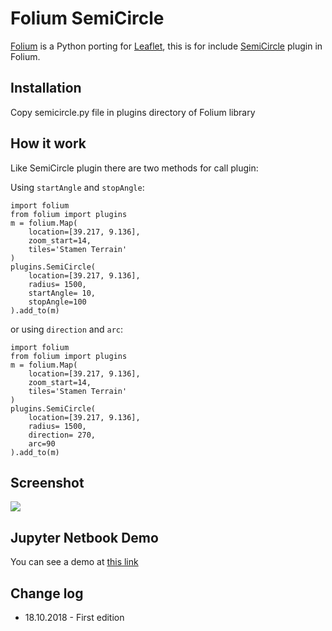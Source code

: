 # Folium SemiCircle

[Folium](https://github.com/python-visualization/folium) is a Python porting for [Leaflet](http://leafletjs.com/), this is for include [SemiCircle](https://github.com/jieter/Leaflet-semicircle) plugin in Folium.

## Installation

Copy semicircle.py file in plugins directory of Folium library

## How it work

Like SemiCircle plugin there are two methods for call plugin:

Using `startAngle` and `stopAngle`:
```
import folium
from folium import plugins
m = folium.Map(
    location=[39.217, 9.136],
    zoom_start=14,
    tiles='Stamen Terrain'
)
plugins.SemiCircle(
    location=[39.217, 9.136],
    radius= 1500,
    startAngle= 10,
    stopAngle=100
).add_to(m)
```
or using `direction` and `arc`:
```
import folium
from folium import plugins
m = folium.Map(
    location=[39.217, 9.136],
    zoom_start=14,
    tiles='Stamen Terrain'
)
plugins.SemiCircle(
    location=[39.217, 9.136],
    radius= 1500,
    direction= 270,
    arc=90
).add_to(m)
```

## Screenshot

![](https://raw.githubusercontent.com/syberworld/Folium-SemiCircle/master/Screenshot.png)

## Jupyter Netbook Demo

You can see a demo at [this link](http://nbviewer.jupyter.org/github/syberworld/Folium-SemiCircle/blob/master/Folium%20SemiCircle.ipynb)

## Change log
* 18.10.2018 - First edition
